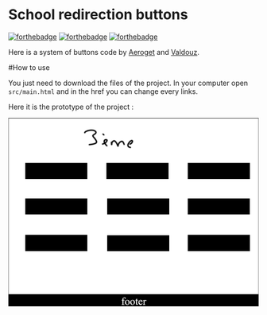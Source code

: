 # School redirection buttons

[![forthebadge](https://forthebadge.com/images/badges/uses-html.svg)](https://fr.wikipedia.org/wiki/Html) [![forthebadge](https://forthebadge.com/images/badges/uses-js.svg)](https://fr.wikipedia.org/wiki/JavaScript) [![forthebadge](https://forthebadge.com/images/badges/uses-css.svg)](https://fr.wikipedia.org/wiki/css)


Here is a system of buttons code by [Aeroget](https://github.com/aeroget) and [Valdouz](https://github.com/valdouz).

#How to use

You just need to download the files of the project. In your computer open `src/main.html` and in the href you can change every links.

Here it is the prototype of the project : 

<img src="src/Img/css.png" alt="Prototype">